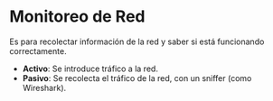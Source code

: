 # Monitoreo de Red

Es para recolectar información de la red y saber si está funcionando
correctamente.

- **Activo**: Se introduce tráfico a la red.
- **Pasivo**: Se recolecta el tráfico de la red, con un sniffer (como
  Wireshark).
